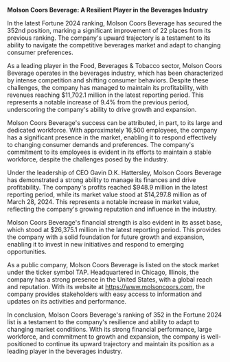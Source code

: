 **Molson Coors Beverage: A Resilient Player in the Beverages Industry**

In the latest Fortune 2024 ranking, Molson Coors Beverage has secured the 352nd position, marking a significant improvement of 22 places from its previous ranking. The company's upward trajectory is a testament to its ability to navigate the competitive beverages market and adapt to changing consumer preferences.

As a leading player in the Food, Beverages & Tobacco sector, Molson Coors Beverage operates in the beverages industry, which has been characterized by intense competition and shifting consumer behaviors. Despite these challenges, the company has managed to maintain its profitability, with revenues reaching $11,702.1 million in the latest reporting period. This represents a notable increase of 9.4% from the previous period, underscoring the company's ability to drive growth and expansion.

Molson Coors Beverage's success can be attributed, in part, to its large and dedicated workforce. With approximately 16,500 employees, the company has a significant presence in the market, enabling it to respond effectively to changing consumer demands and preferences. The company's commitment to its employees is evident in its efforts to maintain a stable workforce, despite the challenges posed by the industry.

Under the leadership of CEO Gavin D.K. Hattersley, Molson Coors Beverage has demonstrated a strong ability to manage its finances and drive profitability. The company's profits reached $948.9 million in the latest reporting period, while its market value stood at $14,297.8 million as of March 28, 2024. This represents a notable increase in market value, reflecting the company's growing reputation and influence in the industry.

Molson Coors Beverage's financial strength is also evident in its asset base, which stood at $26,375.1 million in the latest reporting period. This provides the company with a solid foundation for future growth and expansion, enabling it to invest in new initiatives and respond to emerging opportunities.

As a public company, Molson Coors Beverage is listed on the stock market under the ticker symbol TAP. Headquartered in Chicago, Illinois, the company has a strong presence in the United States, with a global reach and reputation. With its website at https://www.molsoncoors.com, the company provides stakeholders with easy access to information and updates on its activities and performance.

In conclusion, Molson Coors Beverage's ranking of 352 in the Fortune 2024 list is a testament to the company's resilience and ability to adapt to changing market conditions. With its strong financial performance, large workforce, and commitment to growth and expansion, the company is well-positioned to continue its upward trajectory and maintain its position as a leading player in the beverages industry.